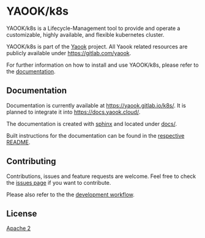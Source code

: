 # YAOOK/k8s

YAOOK/k8s is a Lifecycle-Management tool to provide and operate a customizable, highly available, and flexible kubernetes cluster.

YAOOK/k8s is part of the [Yaook](https://yaook.cloud) project. All Yaook related resources are publicly available under https://gitlab.com/yaook.

For further information on how to install and use YAOOK/k8s, please refer to the [documentation](#documentation).

## Documentation

Documentation is currently available at https://yaook.gitlab.io/k8s/. It is planned to integrate it into https://docs.yaook.cloud/.

The documentation is created with [sphinx](https://www.sphinx-doc.org/en/master/) and located under [docs/](docs/).

Built instructions for the documentation can be found in the [respective README](docs/README.md).

## Contributing

Contributions, issues and feature requests are welcome.
Feel free to check the [issues page](https://gitlab.com/yaook/k8s/-/issues) if you want to contribute.

Please also refer to the the [development workflow](https://gitlab.com/yaook/meta/-/wikis/Development-Workflow).

## License

[Apache 2](LICENSE.txt)
